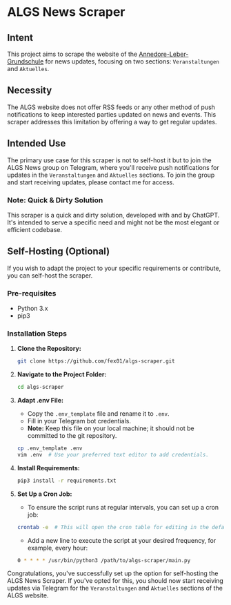 # ALGS News Scraper

## Intent

This project aims to scrape the website of the [Annedore-Leber-Grundschule](https://algs.de/) for news updates, focusing on two sections: `Veranstaltungen` and `Aktuelles`.

## Necessity

The ALGS website does not offer RSS feeds or any other method of push notifications to keep interested parties updated on news and events. This scraper addresses this limitation by offering a way to get regular updates.

## Intended Use

The primary use case for this scraper is not to self-host it but to join the ALGS News group on Telegram, where you'll receive push notifications for updates in the `Veranstaltungen` and `Aktuelles` sections. To join the group and start receiving updates, please contact me for access.

### Note: Quick & Dirty Solution

This scraper is a quick and dirty solution, developed with and by ChatGPT. It's intended to serve a specific need and might not be the most elegant or efficient codebase.

## Self-Hosting (Optional)

If you wish to adapt the project to your specific requirements or contribute, you can self-host the scraper.

### Pre-requisites

- Python 3.x
- pip3

### Installation Steps

1. **Clone the Repository:**
    ```bash
    git clone https://github.com/fex01/algs-scraper.git
    ```

2. **Navigate to the Project Folder:**
    ```bash
    cd algs-scraper
    ```

3. **Adapt .env File:**
    - Copy the `.env_template` file and rename it to `.env`.
    - Fill in your Telegram bot credentials.
    - **Note:** Keep this file on your local machine; it should not be committed to the git repository.

    ```bash
    cp .env_template .env
    vim .env  # Use your preferred text editor to add credentials.
    ```

4. **Install Requirements:**
    ```bash
    pip3 install -r requirements.txt
    ```

5. **Set Up a Cron Job:**
    - To ensure the script runs at regular intervals, you can set up a cron job:
    ```bash
    crontab -e  # This will open the cron table for editing in the default editor.
    ```
    - Add a new line to execute the script at your desired frequency, for example, every hour:
    ```bash
    0 * * * * /usr/bin/python3 /path/to/algs-scraper/main.py
    ```

Congratulations, you've successfully set up the option for self-hosting the ALGS News Scraper. If you've opted for this, you should now start receiving updates via Telegram for the `Veranstaltungen` and `Aktuelles` sections of the ALGS website.